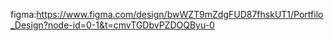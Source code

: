 figma:https://www.figma.com/design/bwWZT9mZdgFUD87fhskUT1/Portfilo_Design?node-id=0-1&t=cmvTGDbvPZDOQByu-0
